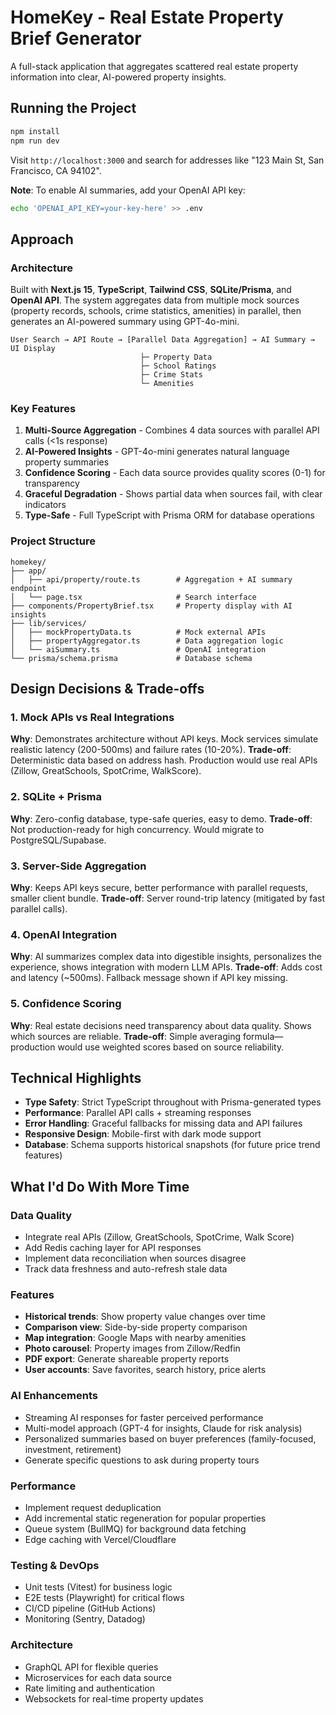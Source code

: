 # HomeKey - Real Estate Property Brief Generator

A full-stack application that aggregates scattered real estate property information into clear, AI-powered property insights.

## Running the Project

```bash
npm install
npm run dev
```

Visit `http://localhost:3000` and search for addresses like "123 Main St, San Francisco, CA 94102".

**Note**: To enable AI summaries, add your OpenAI API key:
```bash
echo 'OPENAI_API_KEY=your-key-here' >> .env
```

## Approach

### Architecture
Built with **Next.js 15**, **TypeScript**, **Tailwind CSS**, **SQLite/Prisma**, and **OpenAI API**. The system aggregates data from multiple mock sources (property records, schools, crime statistics, amenities) in parallel, then generates an AI-powered summary using GPT-4o-mini.

```
User Search → API Route → [Parallel Data Aggregation] → AI Summary → UI Display
                             ├─ Property Data
                             ├─ School Ratings
                             ├─ Crime Stats
                             └─ Amenities
```

### Key Features
1. **Multi-Source Aggregation** - Combines 4 data sources with parallel API calls (<1s response)
2. **AI-Powered Insights** - GPT-4o-mini generates natural language property summaries
3. **Confidence Scoring** - Each data source provides quality scores (0-1) for transparency
4. **Graceful Degradation** - Shows partial data when sources fail, with clear indicators
5. **Type-Safe** - Full TypeScript with Prisma ORM for database operations

### Project Structure
```
homekey/
├── app/
│   ├── api/property/route.ts        # Aggregation + AI summary endpoint
│   └── page.tsx                     # Search interface
├── components/PropertyBrief.tsx     # Property display with AI insights
├── lib/services/
│   ├── mockPropertyData.ts          # Mock external APIs
│   ├── propertyAggregator.ts        # Data aggregation logic
│   └── aiSummary.ts                 # OpenAI integration
└── prisma/schema.prisma             # Database schema
```

## Design Decisions & Trade-offs

### 1. Mock APIs vs Real Integrations
**Why**: Demonstrates architecture without API keys. Mock services simulate realistic latency (200-500ms) and failure rates (10-20%).
**Trade-off**: Deterministic data based on address hash. Production would use real APIs (Zillow, GreatSchools, SpotCrime, WalkScore).

### 2. SQLite + Prisma
**Why**: Zero-config database, type-safe queries, easy to demo.
**Trade-off**: Not production-ready for high concurrency. Would migrate to PostgreSQL/Supabase.

### 3. Server-Side Aggregation
**Why**: Keeps API keys secure, better performance with parallel requests, smaller client bundle.
**Trade-off**: Server round-trip latency (mitigated by fast parallel calls).

### 4. OpenAI Integration
**Why**: AI summarizes complex data into digestible insights, personalizes the experience, shows integration with modern LLM APIs.
**Trade-off**: Adds cost and latency (~500ms). Fallback message shown if API key missing.

### 5. Confidence Scoring
**Why**: Real estate decisions need transparency about data quality. Shows which sources are reliable.
**Trade-off**: Simple averaging formula—production would use weighted scores based on source reliability.

## Technical Highlights

- **Type Safety**: Strict TypeScript throughout with Prisma-generated types
- **Performance**: Parallel API calls + streaming responses
- **Error Handling**: Graceful fallbacks for missing data and API failures
- **Responsive Design**: Mobile-first with dark mode support
- **Database**: Schema supports historical snapshots (for future price trend features)

## What I'd Do With More Time

### Data Quality
- Integrate real APIs (Zillow, GreatSchools, SpotCrime, Walk Score)
- Add Redis caching layer for API responses
- Implement data reconciliation when sources disagree
- Track data freshness and auto-refresh stale data

### Features
- **Historical trends**: Show property value changes over time
- **Comparison view**: Side-by-side property comparison
- **Map integration**: Google Maps with nearby amenities
- **Photo carousel**: Property images from Zillow/Redfin
- **PDF export**: Generate shareable property reports
- **User accounts**: Save favorites, search history, price alerts

### AI Enhancements
- Streaming AI responses for faster perceived performance
- Multi-model approach (GPT-4 for insights, Claude for risk analysis)
- Personalized summaries based on buyer preferences (family-focused, investment, retirement)
- Generate specific questions to ask during property tours

### Performance
- Implement request deduplication
- Add incremental static regeneration for popular properties
- Queue system (BullMQ) for background data fetching
- Edge caching with Vercel/Cloudflare

### Testing & DevOps
- Unit tests (Vitest) for business logic
- E2E tests (Playwright) for critical flows
- CI/CD pipeline (GitHub Actions)
- Monitoring (Sentry, Datadog)

### Architecture
- GraphQL API for flexible queries
- Microservices for each data source
- Rate limiting and authentication
- Websockets for real-time property updates
